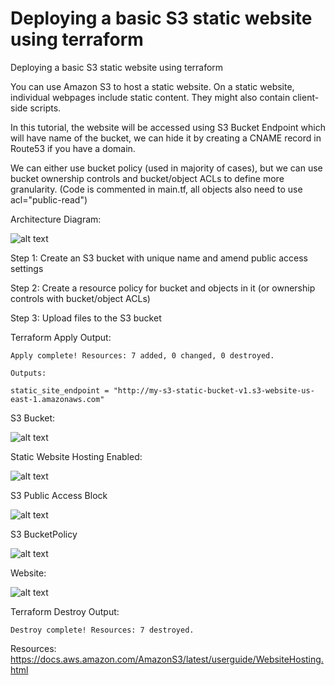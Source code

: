 # Deploying a basic S3 static website using terraform
Deploying a basic S3 static website using terraform

You can use Amazon S3 to host a static website. On a static website, individual webpages include static content. They might also contain client-side scripts.

In this tutorial, the website will be accessed using S3 Bucket Endpoint which will have name of the bucket, we can hide it by creating a CNAME record in Route53 if you have a domain.

We can either use bucket policy (used in majority of cases), but we can use bucket ownership controls and bucket/object ACLs to define more granularity. (Code is commented in main.tf, all objects also need to use acl="public-read")

Architecture Diagram:

![alt text](/images/diagram.png)

Step 1: Create an S3 bucket with unique name and amend public access settings

Step 2: Create a resource policy for bucket and objects in it (or ownership controls with bucket/object ACLs)

Step 3: Upload files to the S3 bucket

Terraform Apply Output:
```
Apply complete! Resources: 7 added, 0 changed, 0 destroyed.

Outputs:

static_site_endpoint = "http://my-s3-static-bucket-v1.s3-website-us-east-1.amazonaws.com"
```

S3 Bucket:

![alt text](/images/s3bucket.png)

Static Website Hosting Enabled:

![alt text](/images/s3static.png)

S3 Public Access Block

![alt text](/images/publicaccess.png)

S3 BucketPolicy

![alt text](/images/bucketpolicy.png)

Website:

![alt text](/images/website.png)

Terraform Destroy Output:
```
Destroy complete! Resources: 7 destroyed.
```

Resources:
https://docs.aws.amazon.com/AmazonS3/latest/userguide/WebsiteHosting.html